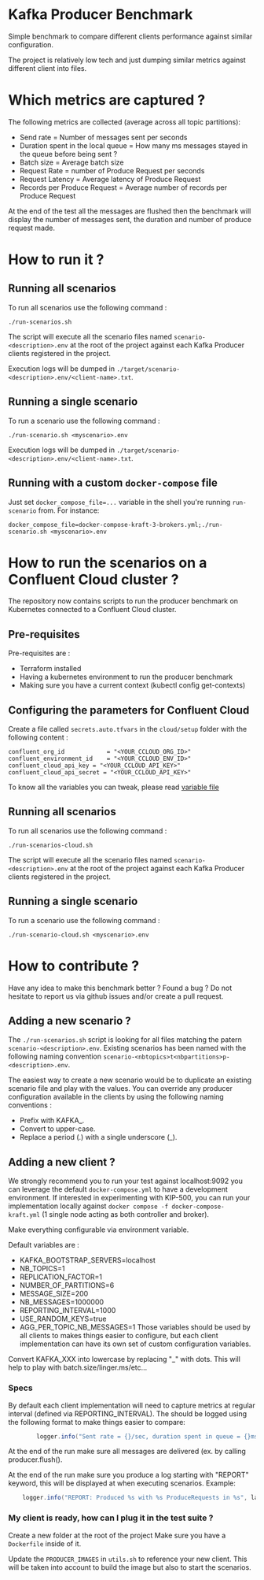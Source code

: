 # Kafka Producer Benchmark

Simple benchmark to compare different clients performance against similar configuration.

The project is relatively low tech and just dumping similar metrics against different client into files.

# Which metrics are captured ?

The following metrics are collected (average across all topic partitions):
* Send rate = Number of messages sent per seconds
* Duration spent in the local queue = How many ms messages stayed in the queue before being sent ?
* Batch size = Average batch size
* Request Rate = number of Produce Request per seconds
* Request Latency = Average latency of Produce Request
* Records per Produce Request = Average number of records per Produce Request

At the end of the test all the messages are flushed then the benchmark will display the number of messages sent, the duration and number of produce request made.

# How to run it ?
## Running all scenarios
To run all scenarios use the following command :
```
./run-scenarios.sh
```
The script will execute all the scenario files named `scenario-<description>.env` at the root of the project against each Kafka Producer clients registered in the project.

Execution logs will be dumped in `./target/scenario-<description>.env/<client-name>.txt`.

## Running a single scenario

To run a scenario use the following command :
```
./run-scenario.sh <myscenario>.env
```

Execution logs will be dumped in `./target/scenario-<description>.env/<client-name>.txt`.

## Running with a custom `docker-compose` file

Just set `docker_compose_file=...` variable in the shell you're running `run-scenario` from.
For instance: 
```
docker_compose_file=docker-compose-kraft-3-brokers.yml;./run-scenario.sh <myscenario>.env
```

# How to run the scenarios on a Confluent Cloud cluster ?
The repository now contains scripts to run the producer benchmark on Kubernetes connected to a Confluent Cloud cluster.

## Pre-requisites 
Pre-requisites are :
* Terraform installed
* Having a kubernetes environment to run the producer benchmark 
* Making sure you have a current context (kubectl config get-contexts)

## Configuring the parameters for Confluent Cloud
Create a file called `secrets.auto.tfvars` in the `cloud/setup` folder with the following content :
```
confluent_org_id            = "<YOUR_CCLOUD_ORG_ID>"
confluent_environment_id    = "<YOUR_CCLOUD_ENV_ID>" 
confluent_cloud_api_key = "<YOUR_CCLOUD_API_KEY>"
confluent_cloud_api_secret = "<YOUR_CCLOUD_API_KEY>"
```

To know all the variables you can tweak, please read [variable file](cloud/setup/variables.tf)

## Running all scenarios
To run all scenarios use the following command :
```
./run-scenarios-cloud.sh
```
The script will execute all the scenario files named `scenario-<description>.env` at the root of the project against each Kafka Producer clients registered in the project.

## Running a single scenario

To run a scenario use the following command :
```
./run-scenario-cloud.sh <myscenario>.env
```

# How to contribute ?
Have any idea to make this benchmark better ? Found a bug ?
Do not hesitate to report us via github issues and/or create a pull request.

## Adding a new scenario ?

The `./run-scenarios.sh` script is looking for all files matching the patern `scenario-<description>.env`.
Existing scenarios has been named with the following naming convention `scenario-<nbtopics>t<nbpartitions>p-<description>.env`.

The easiest way to create a new scenario would be to duplicate an existing scenario file and play with the values.
You can override any producer configuration available in the clients by using the following naming conventions :
* Prefix with KAFKA_.
* Convert to upper-case.
* Replace a period (.) with a single underscore (_).


## Adding a new client ?
We strongly recommend you to run your test against localhost:9092 you can leverage the default `docker-compose.yml` to have a development environment.
If interested in experimenting with KIP-500, you can run your implementation locally against `docker compose -f docker-compose-kraft.yml` (1 single node acting as both controller and broker).

Make everything configurable via environment variable.

Default variables are :
* KAFKA_BOOTSTRAP_SERVERS=localhost
* NB_TOPICS=1
* REPLICATION_FACTOR=1
* NUMBER_OF_PARTITIONS=6
* MESSAGE_SIZE=200
* NB_MESSAGES=1000000
* REPORTING_INTERVAL=1000
* USE_RANDOM_KEYS=true
* AGG_PER_TOPIC_NB_MESSAGES=1
Those variables should be used by all clients to makes things easier to configure, but each client implementation can have its own set of custom configuration variables.

Convert KAFKA_XXX into lowercase by replacing "_" with dots.
This will help to play with batch.size/linger.ms/etc...

### Specs 
By default each client implementation will need to capture metrics at regular interval (defined via REPORTING_INTERVAL).
The should be logged using the following format to make things easier to compare: 
```java
        logger.info("Sent rate = {}/sec, duration spent in queue = {}ms, batch size = {}, request rate = {}/sec, request latency avg = {}ms, records per ProduceRequest = {}", avgSendRate, queueTimeAvg, batchSizeAvg, requestRate, requestLatencyAvg, recordsPerRequestAvg);

```

At the end of the run make sure all messages are delivered (ex. by calling producer.flush().

At the end of the run make sure you produce a log starting with "REPORT" keyword, this will be displayed at when executing scenarios.
Example:
```java
    logger.info("REPORT: Produced %s with %s ProduceRequests in %s", lastTotalMsgsMetric, lastRequestCount, str(timedelta(seconds=end_time - start_time)))
```

### My client is ready, how can I plug it in the test suite ?
Create a new folder at the root of the project
Make sure you have a `Dockerfile` inside of it.

Update the `PRODUCER_IMAGES` in `utils.sh` to reference your new client.
This will be taken into account to build the image but also to start the scenarios.
